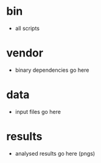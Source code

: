 # bin
  * all scripts 
# vendor
  * binary dependencies go here
# data
  * input files go here
# results
  * analysed results go here (pngs)
    
